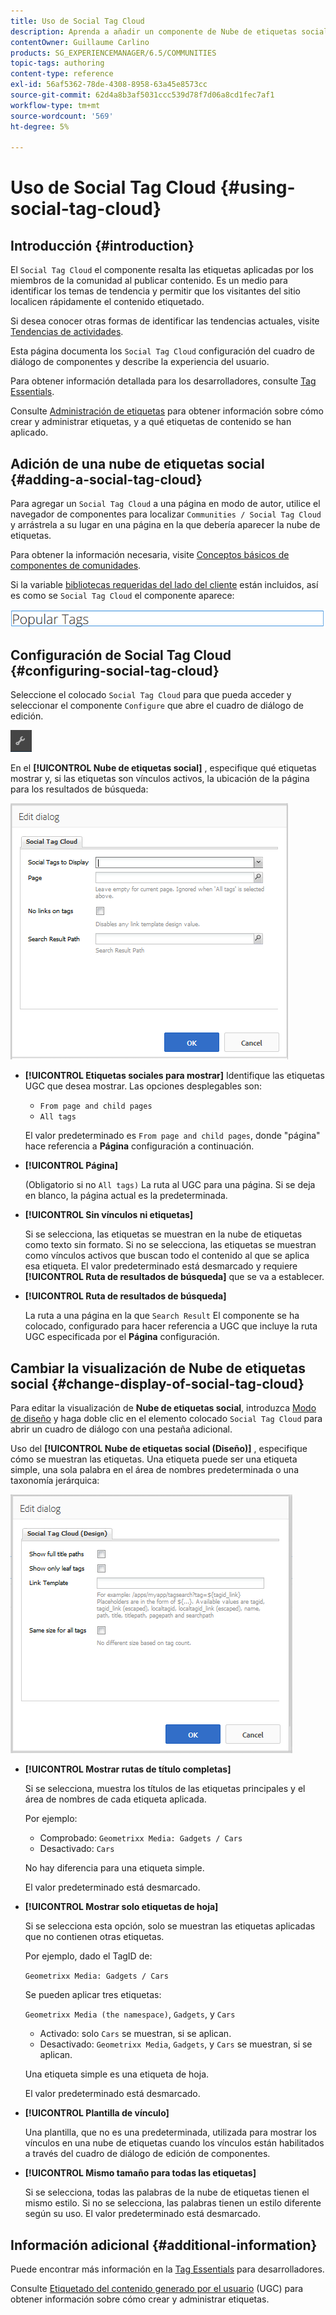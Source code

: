 ```yaml
---
title: Uso de Social Tag Cloud
description: Aprenda a añadir un componente de Nube de etiquetas social a una página que permita a los miembros de la comunidad conectados identificar rápidamente los temas de tendencia y localizar el contenido etiquetado.
contentOwner: Guillaume Carlino
products: SG_EXPERIENCEMANAGER/6.5/COMMUNITIES
topic-tags: authoring
content-type: reference
exl-id: 56af5362-78de-4308-8958-63a45e8573cc
source-git-commit: 62d4a8b3af5031ccc539d78f7d06a8cd1fec7af1
workflow-type: tm+mt
source-wordcount: '569'
ht-degree: 5%

---
```


# Uso de Social Tag Cloud {#using-social-tag-cloud}

## Introducción {#introduction}

El `Social Tag Cloud` el componente resalta las etiquetas aplicadas por los miembros de la comunidad al publicar contenido. Es un medio para identificar los temas de tendencia y permitir que los visitantes del sitio localicen rápidamente el contenido etiquetado.

Si desea conocer otras formas de identificar las tendencias actuales, visite [Tendencias de actividades](trends.md).

Esta página documenta los `Social Tag Cloud` configuración del cuadro de diálogo de componentes y describe la experiencia del usuario.

Para obtener información detallada para los desarrolladores, consulte [Tag Essentials](tag.md).

Consulte [Administración de etiquetas](../../help/sites-administering/tags.md) para obtener información sobre cómo crear y administrar etiquetas, y a qué etiquetas de contenido se han aplicado.

## Adición de una nube de etiquetas social {#adding-a-social-tag-cloud}

Para agregar un `Social Tag Cloud` a una página en modo de autor, utilice el navegador de componentes para localizar `Communities / Social Tag Cloud` y arrástrela a su lugar en una página en la que debería aparecer la nube de etiquetas.

Para obtener la información necesaria, visite [Conceptos básicos de componentes de comunidades](basics.md).

Si la variable [bibliotecas requeridas del lado del cliente](tag.md#essentials-for-client-side) están incluidos, así es como se `Social Tag Cloud` el componente aparece:

![social-tag](assets/social-tag.png)

## Configuración de Social Tag Cloud {#configuring-social-tag-cloud}

Seleccione el colocado `Social Tag Cloud` para que pueda acceder y seleccionar el componente `Configure` que abre el cuadro de diálogo de edición.

![configurar](assets/configure-new.png)

En el **[!UICONTROL Nube de etiquetas social]** , especifique qué etiquetas mostrar y, si las etiquetas son vínculos activos, la ubicación de la página para los resultados de búsqueda:

![social-tag-cloud](assets/social-tag-cloud.png)

* **[!UICONTROL Etiquetas sociales para mostrar]**
Identifique las etiquetas UGC que desea mostrar. Las opciones desplegables son:

   * `From page and child pages`
   * `All tags`

  El valor predeterminado es `From page and child pages`, donde &quot;página&quot; hace referencia a **Página** configuración a continuación.

* **[!UICONTROL Página]**

  (Obligatorio si no `All tags)` La ruta al UGC para una página. Si se deja en blanco, la página actual es la predeterminada.

* **[!UICONTROL Sin vínculos ni etiquetas]**

  Si se selecciona, las etiquetas se muestran en la nube de etiquetas como texto sin formato. Si no se selecciona, las etiquetas se muestran como vínculos activos que buscan todo el contenido al que se aplica esa etiqueta. El valor predeterminado está desmarcado y requiere **[!UICONTROL Ruta de resultados de búsqueda]** que se va a establecer.

* **[!UICONTROL Ruta de resultados de búsqueda]**

  La ruta a una página en la que `Search Result` El componente se ha colocado, configurado para hacer referencia a UGC que incluye la ruta UGC especificada por el **Página** configuración.

## Cambiar la visualización de Nube de etiquetas social {#change-display-of-social-tag-cloud}

Para editar la visualización de **Nube de etiquetas social**, introduzca [Modo de diseño](../../help/sites-authoring/default-components-designmode.md) y haga doble clic en el elemento colocado `Social Tag Cloud` para abrir un cuadro de diálogo con una pestaña adicional.

Uso del **[!UICONTROL Nube de etiquetas social (Diseño)]** , especifique cómo se muestran las etiquetas. Una etiqueta puede ser una etiqueta simple, una sola palabra en el área de nombres predeterminada o una taxonomía jerárquica:

![social-tag-cloud-design](assets/social-tag-cloud-design.png)

* **[!UICONTROL Mostrar rutas de título completas]**

  Si se selecciona, muestra los títulos de las etiquetas principales y el área de nombres de cada etiqueta aplicada.

  Por ejemplo:

   * Comprobado: `Geometrixx Media: Gadgets / Cars`
   * Desactivado: `Cars`

  No hay diferencia para una etiqueta simple.

  El valor predeterminado está desmarcado.

* **[!UICONTROL Mostrar solo etiquetas de hoja]**

  Si se selecciona esta opción, solo se muestran las etiquetas aplicadas que no contienen otras etiquetas.

  Por ejemplo, dado el TagID de:

  `Geometrixx Media: Gadgets / Cars`

  Se pueden aplicar tres etiquetas:

  `Geometrixx Media (the namespace)`, `Gadgets`, y `Cars`

   * Activado: solo `Cars` se muestran, si se aplican.
   * Desactivado: `Geometrixx Media`, `Gadgets`, y `Cars` se muestran, si se aplican.

  Una etiqueta simple es una etiqueta de hoja.

  El valor predeterminado está desmarcado.

* **[!UICONTROL Plantilla de vínculo]**

  Una plantilla, que no es una predeterminada, utilizada para mostrar los vínculos en una nube de etiquetas cuando los vínculos están habilitados a través del cuadro de diálogo de edición de componentes.

* **[!UICONTROL Mismo tamaño para todas las etiquetas]**

  Si se selecciona, todas las palabras de la nube de etiquetas tienen el mismo estilo. Si no se selecciona, las palabras tienen un estilo diferente según su uso. El valor predeterminado está desmarcado.

## Información adicional {#additional-information}

Puede encontrar más información en la [Tag Essentials](tag.md) para desarrolladores.

Consulte [Etiquetado del contenido generado por el usuario](tag-ugc.md) (UGC) para obtener información sobre cómo crear y administrar etiquetas.
